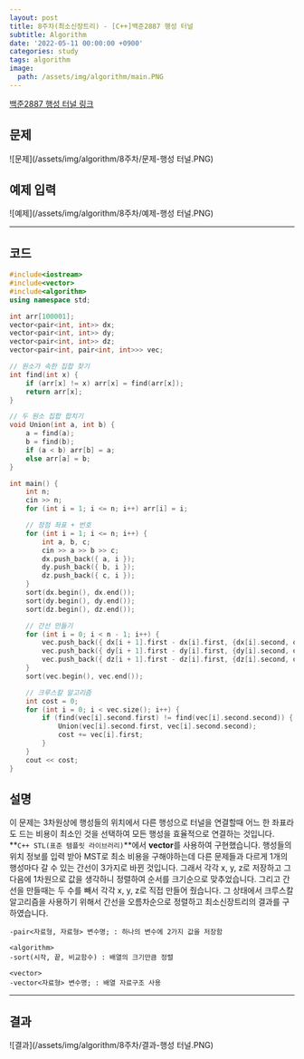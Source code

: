 ```yaml
---
layout: post
title: 8주차(최소신장트리) - [C++]백준2887 행성 터널
subtitle: Algorithm
date: '2022-05-11 00:00:00 +0900'
categories: study
tags: algorithm
image:
  path: /assets/img/algorithm/main.PNG
---
```


[백준2887 행성 터널 링크](https://www.acmicpc.net/problem/2887)

<!--more-->

## 문제
![문제](/assets/img/algorithm/8주차/문제-행성 터널.PNG)

## 예제 입력
![예제](/assets/img/algorithm/8주차/예제-행성 터널.PNG)

---

## 코드
```cpp
#include<iostream>
#include<vector>
#include<algorithm>
using namespace std;

int arr[100001];
vector<pair<int, int>> dx;
vector<pair<int, int>> dy;
vector<pair<int, int>> dz;
vector<pair<int, pair<int, int>>> vec;

// 원소가 속한 집합 찾기  
int find(int x) {
    if (arr[x] != x) arr[x] = find(arr[x]);
    return arr[x];
}

// 두 원소 집합 합치기  
void Union(int a, int b) {
    a = find(a);
    b = find(b);
    if (a < b) arr[b] = a;
    else arr[a] = b;
}

int main() {
    int n;
    cin >> n;
    for (int i = 1; i <= n; i++) arr[i] = i;

    // 정점 좌표 + 번호
    for (int i = 1; i <= n; i++) {
        int a, b, c;
        cin >> a >> b >> c;
        dx.push_back({ a, i });
        dy.push_back({ b, i });
        dz.push_back({ c, i });
    }
    sort(dx.begin(), dx.end());
    sort(dy.begin(), dy.end());
    sort(dz.begin(), dz.end());

    // 간선 만들기
    for (int i = 0; i < n - 1; i++) {
        vec.push_back({ dx[i + 1].first - dx[i].first, {dx[i].second, dx[i + 1].second} });
        vec.push_back({ dy[i + 1].first - dy[i].first, {dy[i].second, dy[i + 1].second} });
        vec.push_back({ dz[i + 1].first - dz[i].first, {dz[i].second, dz[i + 1].second} });
    }
    sort(vec.begin(), vec.end());

    // 크루스칼 알고리즘
    int cost = 0;
    for (int i = 0; i < vec.size(); i++) {
        if (find(vec[i].second.first) != find(vec[i].second.second)) {
            Union(vec[i].second.first, vec[i].second.second);
            cost += vec[i].first;
        }
    }
    cout << cost;
}
```
## 설명
 이 문제는 3차원상에 행성들의 위치에서 다른 행성으로 터널을 연결할때 어느 한 좌표라도 드는 비용이 최소인 것을 선택하여 모든 행성을 효율적으로 연결하는 것입니다.
 **`C++ STL(표준 템플릿 라이브러리)`**에서 **vector**를 사용하여 구현했습니다.
 행성들의 위치 정보를 입력 받아 MST로 최소 비용을 구해야하는데 다른 문제들과 다르게 1개의 행성마다 갈 수 있는 간선이 3가지로 바뀐 것입니다. 그래서 각각 x, y, z로 저장하고 그다음에 1차원으로 값을 생각하니 정렬하여 순서를 크기순으로 맞추었습니다. 그리고 간선을 만들때는 두 수를 빼서 각각 x, y, z로 직접 만들어 줬습니다. 그 상태에서 크루스칼 알고리즘을 사용하기 위해서 간선을 오름차순으로 정렬하고 최소신장트리의 결과를 구하였습니다.
```
-pair<자료형, 자료형> 변수명; : 하나의 변수에 2가지 값을 저장함

<algorithm>
-sort(시작, 끝, 비교함수) : 배열의 크기만큼 정렬

<vector>
-vector<자료형> 변수명; : 배열 자료구조 사용
```
---

## 결과
![결과](/assets/img/algorithm/8주차/결과-행성 터널.PNG)